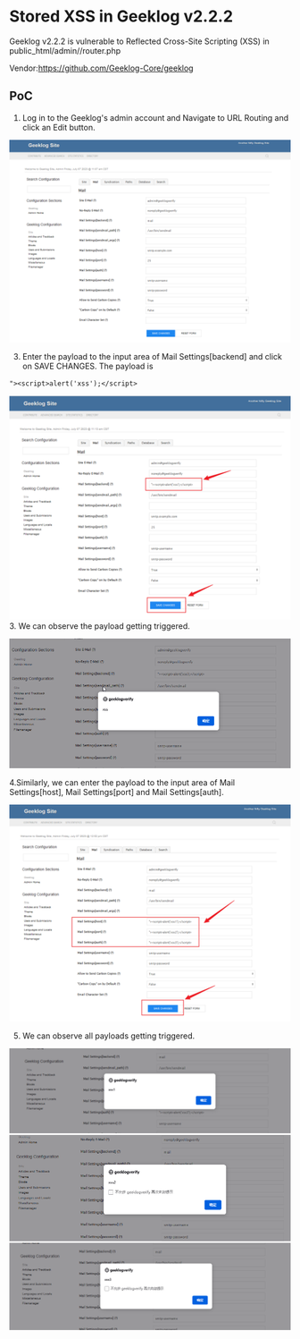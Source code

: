 # Stored XSS in Geeklog v2.2.2
Geeklog v2.2.2 is vulnerable to Reflected Cross-Site Scripting (XSS) in public_html/admin//router.php

Vendor:https://github.com/Geeklog-Core/geeklog

## PoC
1. Log in to the Geeklog's admin account and Navigate to URL Routing and click an Edit button.

![Config_mail](https://github.com/CrownZTX/reflectedxss1/blob/main/images/geeklog_config_mail.png)

3. Enter the payload to the input area of Mail Settings[backend] and click on SAVE CHANGES. The payload is
~~~
"><script>alert('xss');</script>
~~~

![bankend_inject](https://github.com/CrownZTX/reflectedxss1/blob/main/images/geeklog_bankend_inject.png)
3. We can observe the payload getting triggered.

![bankend_reflect](https://github.com/CrownZTX/reflectedxss1/blob/main/images/geeklog_bankend_reflect.png)

4.Similarly, we can enter the payload to the input area of Mail Settings[host], Mail Settings[port] and Mail Settings[auth].

![hpa_inject](https://github.com/CrownZTX/reflectedxss1/blob/main/images/host_port_auth_inject.png)

5. We can observe all payloads getting triggered.

![host_reflect](https://github.com/CrownZTX/reflectedxss1/blob/main/images/host_reflect.png)
![port_reflect](https://github.com/CrownZTX/reflectedxss1/blob/main/images/port_reflect.png)
![anth_reflect](https://github.com/CrownZTX/reflectedxss1/blob/main/images/anth_reflect.png)

